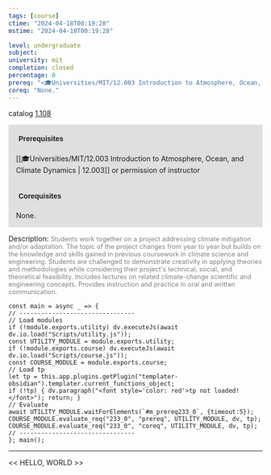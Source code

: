 ```yaml
---
tags: [course]
ctime: "2024-04-18T00:19:28"
mstime: "2024-04-18T00:19:28"

level: undergraduate
subject: 
university: mit
completion: closed
percentage: 0
prereq: "<🎓Universities/MIT/12.003 Introduction to Atmosphere, Ocean, and Climate Dynamics> or permission of instructor"
coreq: "None."
---
```


catalog [1.108](http://student.mit.edu/catalog/m1a.html#1.108)

<span style="display: block; padding: 15px; background-color: rgb(100, 100, 100, 0.2);"><font id="m_prereq233_0" style="display: block; font-family: Arial, sans-serif; font-weight: bold; padding: 5px">Prerequisites</font><br><span id="prereq233_0">[[🎓Universities/MIT/12.003 Introduction to Atmosphere, Ocean, and Climate Dynamics | 12.003]] or permission of instructor</span></span>
<span style="display: block; padding: 15px; background-color: rgb(100, 100, 100, 0.2);"><font id="m_coreq233_0" style="display: block; font-family: Arial, sans-serif; font-weight: bold; padding: 5px">Corequisites</font><br><span id="coreq233_0">None.</span></span>

<font style="">Description:</font>
<font style="color: grey; font-size: 0.8rem;">Students work together on a project addressing climate mitigation and/or adaptation. The topic of the project changes from year to year but builds on the knowledge and skills gained in previous coursework in climate science and engineering. Students are challenged to demonstrate creativity in applying theories and methodologies while considering their project's technical, social, and theoretical feasibility. Includes lectures on related climate-change scientific and engineering concepts. Provides instruction and practice in oral and written communication.</font>

```dataviewjs
const main = async _ => {
// --------------------------------
// Load modules
if (!module.exports.utility) dv.executeJs(await dv.io.load("Scripts/utility.js"));
const UTILITY_MODULE = module.exports.utility;
if (!module.exports.course) dv.executeJs(await dv.io.load("Scripts/course.js"));
const COURSE_MODULE = module.exports.course;
// Load tp
let tp = this.app.plugins.getPlugin("templater-obsidian").templater.current_functions_object;
if (!tp) { dv.paragraph("<font style='color: red'>tp not loaded!</font>"); return; }
// Evaluate
await UTILITY_MODULE.waitForElements(`#m_prereq233_0`, {timeout:5});
COURSE_MODULE.evaluate_req("233_0", "prereq", UTILITY_MODULE, dv, tp);
COURSE_MODULE.evaluate_req("233_0", "coreq", UTILITY_MODULE, dv, tp);
// --------------------------------
}; main();
```

---

<< HELLO, WORLD >>
